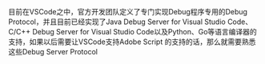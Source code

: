 目前在VSCode之中，官方开发团队定义了专门实现Debug程序专用的Debug Protocol，并且目前已经实现了Java Debug Server for Visual Studio Code、C/C++ Debug Server for Visual Studio Code以及Python、Go等语言编译器的支持，如果以后需要让VSCode支持Adobe Script 的支持的话，那么就需要熟悉这些Debug Server Protocol